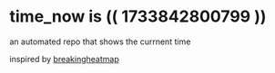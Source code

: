 # time_now is (( 1733842800799 ))

an automated repo that shows the currnent time

inspired by [breakingheatmap](https://github.com/breakingheatmap/breakingheatmap)